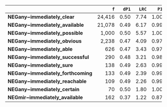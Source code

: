 |                                    |    `f` |   `dP1` |   `LRC` |   `P1` |      `G2` |   `f2` |   `exp_f` |   `unexp_f` |   `unexp_r` |   `dP2` |   `P2` |   `adj_total` |
|:-----------------------------------|-------:|--------:|--------:|-------:|----------:|-------:|----------:|------------:|------------:|--------:|-------:|--------------:|
| **NEGany~immediately_clear**       | 24,416 |    0.50 |    7.74 |   1.00 | 33,183.58 | 24,476 | 12,238.00 |   12,178.00 |        0.50 |    0.01 |   0.01 |        83,958 |
| **NEGany~immediately_available**   | 21,078 |    0.49 |    6.17 |   0.99 | 27,277.70 | 21,281 | 10,640.50 |   10,437.50 |        0.50 |    0.01 |   0.01 |        81,972 |
| **NEGany~immediately_possible**    |  1,000 |    0.50 |    5.57 |   1.00 |  1,372.02 |  1,001 |    500.50 |      499.50 |        0.50 |    0.00 |   0.00 |        30,222 |
| **NEGany~immediately_obvious**     |  2,238 |    0.47 |    4.09 |   0.97 |  2,561.91 |  2,310 |  1,155.00 |    1,083.00 |        0.48 |    0.00 |   0.00 |        22,422 |
| **NEGany~immediately_able**        |    626 |    0.47 |    3.43 |   0.97 |    717.23 |    646 |    323.00 |      303.00 |        0.48 |    0.00 |   0.00 |        22,885 |
| **NEGany~immediately_successful**  |    290 |    0.48 |    3.21 |   0.98 |    358.28 |    295 |    147.50 |      142.50 |        0.49 |    0.00 |   0.00 |        31,408 |
| **NEGany~immediately_sure**        |    138 |    0.49 |    2.63 |   0.99 |    180.84 |    139 |     69.50 |       68.50 |        0.50 |    0.00 |   0.00 |       134,058 |
| **NEGany~immediately_forthcoming** |    133 |    0.49 |    2.39 |   0.99 |    166.33 |    135 |     67.50 |       65.50 |        0.49 |    0.00 |   0.00 |         2,241 |
| **NEGany~immediately_reachable**   |    109 |    0.49 |    2.26 |   0.99 |    141.10 |    110 |     55.00 |       54.00 |        0.50 |    0.00 |   0.00 |           342 |
| **NEGany~immediately_certain**     |     70 |    0.50 |    1.80 |   1.00 |     97.04 |     70 |     35.00 |       35.00 |        0.50 |    0.00 |   0.00 |        11,301 |
| **NEGmir~immediately_available**   |    162 |    0.37 |    1.22 |   0.87 |    112.16 |    187 |     93.50 |       68.50 |        0.42 |    0.00 |   0.00 |         3,078 |